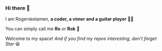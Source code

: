 ### Hi there 👋

I am Rogerskelamen, **a coder, a vimer and a guitar player** 👨‍💻

You can simply call me **Ro** or **Rok** 🤟

Welcome to my space! *And if you find my repos interesting, don't forget Star* 😆

<!--
**Rogerskelamen/Rogerskelamen** is a ✨ _special_ ✨ repository because its `README.md` (this file) appears on your GitHub profile.

Here are some ideas to get you started:

- 🔭 I’m currently working on ...
- 🌱 I’m currently learning ...
- 👯 I’m looking to collaborate on ...
- 🤔 I’m looking for help with ...
- 💬 Ask me about ...
- 📫 How to reach me: ...
- 😄 Pronouns: ...
- ⚡ Fun fact: ...
-->
